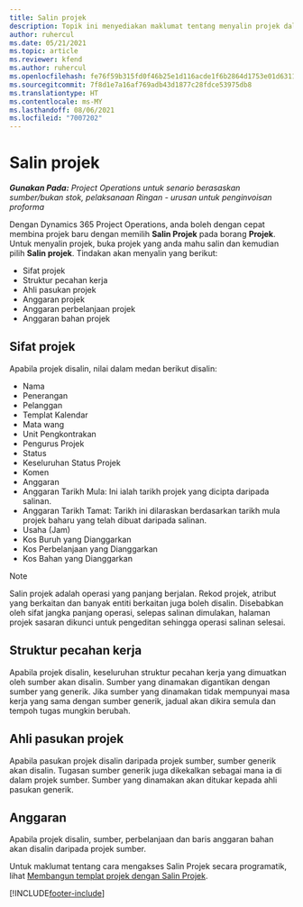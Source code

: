 ```yaml
---
title: Salin projek
description: Topik ini menyediakan maklumat tentang menyalin projek dalam Dynamics 365 Project Operations.
author: ruhercul
ms.date: 05/21/2021
ms.topic: article
ms.reviewer: kfend
ms.author: ruhercul
ms.openlocfilehash: fe76f59b315fd0f46b25e1d116acde1f6b2864d1753e01d6311ea93ae7d116fc
ms.sourcegitcommit: 7f8d1e7a16af769adb43d1877c28fdce53975db8
ms.translationtype: HT
ms.contentlocale: ms-MY
ms.lasthandoff: 08/06/2021
ms.locfileid: "7007202"
---
```

# <a name="copy-a-project"></a>Salin projek

_**Gunakan Pada:** Project Operations untuk senario berasaskan sumber/bukan stok, pelaksanaan Ringan - urusan untuk penginvoisan proforma_

Dengan Dynamics 365 Project Operations, anda boleh dengan cepat membina projek baru dengan memilih **Salin Projek** pada borang **Projek**. Untuk menyalin projek, buka projek yang anda mahu salin dan kemudian pilih **Salin projek**. Tindakan akan menyalin yang berikut:

- Sifat projek 
- Struktur pecahan kerja
- Ahli pasukan projek
- Anggaran projek
- Anggaran perbelanjaan projek
- Anggaran bahan projek

## <a name="project-properties"></a>Sifat projek

Apabila projek disalin, nilai dalam medan berikut disalin:

- Nama
- Penerangan
- Pelanggan
- Templat Kalendar
- Mata wang
- Unit Pengkontrakan
- Pengurus Projek
- Status
- Keseluruhan Status Projek
- Komen
- Anggaran
- Anggaran Tarikh Mula: Ini ialah tarikh projek yang dicipta daripada salinan.
- Anggaran Tarikh Tamat: Tarikh ini dilaraskan berdasarkan tarikh mula projek baharu yang telah dibuat daripada salinan.
- Usaha (Jam)
- Kos Buruh yang Dianggarkan
- Kos Perbelanjaan yang Dianggarkan
- Kos Bahan yang Dianggarkan

> [!NOTE]
> Salin projek adalah operasi yang panjang berjalan. Rekod projek, atribut yang berkaitan dan banyak entiti berkaitan juga boleh disalin. Disebabkan oleh sifat jangka panjang operasi, selepas salinan dimulakan, halaman projek sasaran dikunci untuk pengeditan sehingga operasi salinan selesai.

## <a name="work-breakdown-structure"></a>Struktur pecahan kerja

Apabila projek disalin, keseluruhan struktur pecahan kerja yang dimuatkan oleh sumber akan disalin. Sumber yang dinamakan digantikan dengan sumber yang generik. Jika sumber yang dinamakan tidak mempunyai masa kerja yang sama dengan sumber generik, jadual akan dikira semula dan tempoh tugas mungkin berubah.

## <a name="project-team-members"></a>Ahli pasukan projek

Apabila pasukan projek disalin daripada projek sumber, sumber generik akan disalin. Tugasan sumber generik juga dikekalkan sebagai mana ia di dalam projek sumber. Sumber yang dinamakan akan ditukar kepada ahli pasukan generik.

## <a name="estimates"></a>Anggaran

Apabila projek disalin, sumber, perbelanjaan dan baris anggaran bahan akan disalin daripada projek sumber. 

Untuk maklumat tentang cara mengakses Salin Projek secara programatik, lihat [Membangun templat projek dengan Salin Projek](dev-copy-project.md).


[!INCLUDE[footer-include](../includes/footer-banner.md)]
